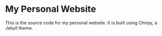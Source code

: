 # My Personal Website

This is the source code for my personal website. It is built using Chirpy, a Jekyll theme.

